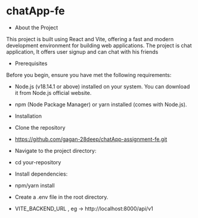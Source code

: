 # chatApp-fe

- About the Project

This project is built using React and Vite, offering a fast and modern development environment for building web applications. The project is chat application, It offers user signup and can chat with his friends

- Prerequisites

Before you begin, ensure you have met the following requirements:

- Node.js (v18.14.1 or above) installed on your system. You can download it from Node.js official website.

- npm (Node Package Manager) or yarn installed (comes with Node.js).

* Installation

- Clone the repository

* https://github.com/gagan-28deep/chatApp-assignment-fe.git

- Navigate to the project directory:

* cd your-repository

- Install dependencies:

* npm/yarn install

- Create a .env file in the root directory.

* VITE_BACKEND_URL , eg -> http://localhost:8000/api/v1
